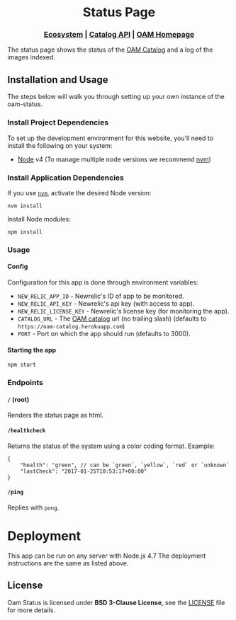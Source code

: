 <h1 align="center">Status Page</h1>

<div align="center">
  <h3>
  <a href="https://docs.openaerialmap.org/ecosystem/getting-started">Ecosystem</a>
  <span> | </span>
  <a href="https://github.com/hotosm/oam-catalog">Catalog API</a>
  <span> | </span>
  <a href="https://github.com/hotosm/openaerialmap.org">OAM Homepage</a>
  </h3>
</div>

The status page shows the status of the [OAM Catalog](https://github.com/hotosm/oam-catalog) and a log of the images indexed.

## Installation and Usage

The steps below will walk you through setting up your own instance of the oam-status.

### Install Project Dependencies
To set up the development environment for this website, you'll need to install the following on your system:

- [Node](http://nodejs.org/) v4 (To manage multiple node versions we recommend [nvm](https://github.com/creationix/nvm))

### Install Application Dependencies

If you use [`nvm`](https://github.com/creationix/nvm), activate the desired Node version:

```
nvm install
```

Install Node modules:

```
npm install
```

### Usage

#### Config
Configuration for this app is done through environment variables:

- `NEW_RELIC_APP_ID` - Newrelic's ID of app to be monitored.
- `NEW_RELIC_API_KEY` - Newrelic's api key (with access to app).
- `NEW_RELIC_LICENSE_KEY` - Newrelic's license key (for monitoring the app).
- `CATALOG_URL` - The [OAM catalog](https://github.com/hotosm/oam-catalog) url (no trailing slash) (defaults to `https://oam-catalog.herokuapp.com`)
- `PORT` - Port on which the app should run (defaults to 3000).

#### Starting the app

```
npm start
```

### Endpoints

#### `/` (root)
Renders the status page as html.

#### `/healthcheck`
Returns the status of the system using a color coding format. Example:
```
{
    "health": "green", // can be `green`, `yellow`, `red` or `unknown`
    "lastCheck": "2017-01-25T10:53:17+00:00"
}
```

#### `/ping`
Replies with `pong`.


# Deployment
This app can be run on any server with Node.js 4.7
The deployment instructions are the same as listed above.

## License
Oam Status is licensed under **BSD 3-Clause License**, see the [LICENSE](LICENSE) file for more details.

